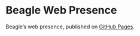 # Beagle Web Presence

Beagle’s web presence, published on [GitHub Pages](https://jGleitz.github.io/Beagle/branches/measurement-blackboard).